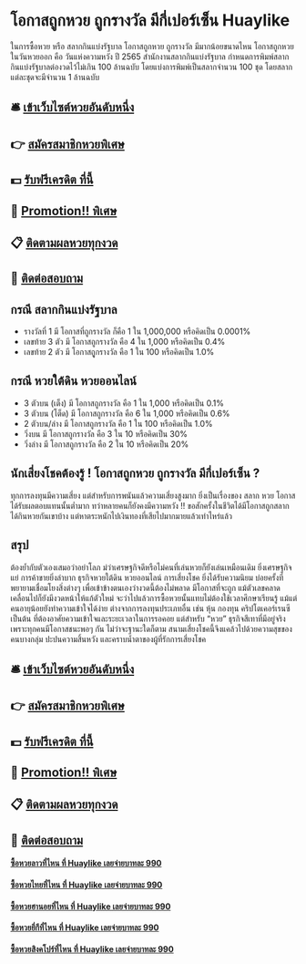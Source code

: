 # โอกาสถูกหวย ถูกรางวัล มีกี่เปอร์เซ็น Huaylike
ในการซื้อหวย หรือ สลากกินแบ่งรัฐบาล โอกาสถูกหวย ถูกรางวัล มีมากน้อยขนาดไหน
โอกาสถูกหวย ในวันหวยออก คือ วันแห่งความหวัง ปี 2565 สำนักงานสลากกินแบ่งรัฐบาล กำหนดการพิมพ์สลากกินแบ่งรัฐบาลต่องวดไว้ไม่เกิน 100 ล้านฉบับ โดยแบ่งการพิมพ์เป็นสลากจำนวน 100 ชุด โดยสลากแต่ละชุดจะมีจำนวน 1 ล้านฉบับ

## 🛎 [เข้าเว็บไซต์หวยอันดับหนึ่ง](https://bit.ly/3eMd8sA)
## 👉 [สมัครสมาชิกหวยพิเศษ](https://bit.ly/3eMd8sA)
## 💵 [รับฟรีเครดิต ที่นี้](https://bit.ly/3UkinzW)
## 👑 [Promotion!! พิเศษ](https://bit.ly/3UkinzW)
## 📋 [ติดตามผลหวยทุกงวด](https://bit.ly/3UkinzW)
## 📱 [ติดต่อสอบถาม](https://bit.ly/3UkinzW)

## กรณี สลากกินแบ่งรัฐบาล
- รางวัลที่ 1 มี โอกาสที่ถูกรางวัล ก็คือ 1 ใน 1,000,000 หรือคิดเป็น 0.0001%
- เลขท้าย 3 ตัว มี โอกาสถูกรางวัล คือ 4 ใน 1,000 หรือคิดเป็น 0.4%
- เลขท้าย 2 ตัว มี โอกาสถููกรางวัล คือ 1 ใน 100 หรือคิดเป็น 1.0%

## กรณี หวยใต้ดิน หวยออนไลน์
- 3 ตัวบน (เต็ง) มี โอกาสถูกรางวัล คือ 1 ใน 1,000 หรือคิดเป็น 0.1%
- 3 ตัวบน (โต็ด) มี โอกาสถูกรางวัล คือ 6 ใน 1,000 หรือคิดเป็น 0.6%
- 2 ตัวบน/ล่าง มี โอกาสถูกรางวัล คือ 1 ใน 100 หรือคิดเป็น 1.0%
- วิ่งบน มี โอกาสถูกรางวัล คือ 3 ใน 10 หรือคิดเป็น 30%
- วิ่งล่าง มี โอกาสถูกรางวัล คือ 2 ใน 10 หรือคิดเป็น 20%

## นักเสี่ยงโชคต้องรู้ ! โอกาสถูกหวย ถูกรางวัล มีกี่เปอร์เซ็น ?
ทุกการลงทุนมีความเสี่ยง แต่สำหรับการพนันแล้วความเสี่ยงสูงมาก ยิ่งเป็นเรื่องของ สลาก หวย โอกาสได้รับผลตอบแทนนั้นต่ำมาก ทว่าหลายคนก็ยังคงมีความหวัง !! ขอสักครั้งในชีวิตได้มีโอกาสถูกสลาก ได้กินหวยกันเขาบ้าง แต่หาตระหนักไปเงินทองที่เสียไปมากมายแล้วเท่าไหร่แล้ว

## สรุป
ต้องย้ำกับตัวเองเสมอว่าอย่าโลภ  ม่ว่าเศรษฐกิจดีหรือไม่คนที่เล่นหวยก็ยังเล่นเหมือนเดิม ยิ่งเศรษฐกิจแย่ การค้าขายยิ่งลำบาก ธุรกิจหวยใต้ดิน หวยออนไลน์ การเสี่ยงโชค ยิ่งได้รับความนิยม บ่อยครั้งที่พยายามเชื่อมโยงสิ่งต่างๆ เพื่อเข้าข้างตนเองว่างวดนี้ต้องไม่พลาด มีโอกาสที่จะถูก แม้ตัวเลขคลาดเคลื่อนไปก็ยังมีงวดหน้าให้แก้ตัวใหม่ จะว่าไปแล้วการซื้อหวยนั้นแทบไม่ต้องใช้เวลาศึกษาเรียนรู้ แม้แต่คนอายุน้อยยังทำความเข้าใจได้ง่าย ต่างจากการลงทุนประเภทอื่น เช่น หุ้น กองทุน คริปโตเคอร์เรนซี เป็นต้น ที่ต้องอาศัยความเข้าใจและระยะเวลาในการรอคอย แต่สำหรับ “หวย” ธุรกิจสีเทาที่มีอยู่จริง เพราะทุกคนมีโอกาสชนะพอๆ กัน ไม่ว่าจะฐานะใดก็ตาม สนามเสี่ยงโชคนี้จึงแคล้วไปด้วยความสุขของคนบางกลุ่ม ปะปนความสิ้นหวัง และคราบน้ำตาของผู้ที่รักการเสี่ยงโชค

## 🛎 [เข้าเว็บไซต์หวยอันดับหนึ่ง](https://bit.ly/3eMd8sA)
## 👉 [สมัครสมาชิกหวยพิเศษ](https://bit.ly/3eMd8sA)
## 💵 [รับฟรีเครดิต ที่นี้](https://bit.ly/3UkinzW)
## 👑 [Promotion!! พิเศษ](https://bit.ly/3UkinzW)
## 📋 [ติดตามผลหวยทุกงวด](https://bit.ly/3UkinzW)
## 📱 [ติดต่อสอบถาม](https://bit.ly/3UkinzW)

#### [ซื้อหวยลาวที่ไหน ที่ Huaylike เลยจ่ายบาทละ 990](https://atom.io/themes/ซื้อหวยลาวที่ไหน%20ที่%20Huaylike%20เลยจ่ายบาทละ%20990)
#### [ซื้อหวยไทยที่ไหน ที่ Huaylike เลยจ่ายบาทละ 990](https://atom.io/themes/ซื้อหวยไทยที่ไหน%20ที่%20Huaylike%20เลยจ่ายบาทละ%20990)
#### [ซื้อหวยฮานอยที่ไหน ที่ Huaylike เลยจ่ายบาทละ 990](https://atom.io/themes/ซื้อหวยฮานอยที่ไหน%20ที่%20Huaylike%20เลยจ่ายบาทละ%20990)
#### [ซื้อหวยยี่กีที่ไหน ที่ Huaylike เลยจ่ายบาทละ 990](https://atom.io/themes/ซื้อหวยยี่กีที่ไหน%20ที่%20Huaylike%20เลยจ่ายบาทละ%20990)
#### [ซื้อหวยสิงคโปร์ที่ไหน ที่ Huaylike เลยจ่ายบาทละ 990](https://atom.io/themes/ซื้อหวยสิงคโปร์ที่ไหน%20ที่%20Huaylike%20เลยจ่ายบาทละ%20990)
